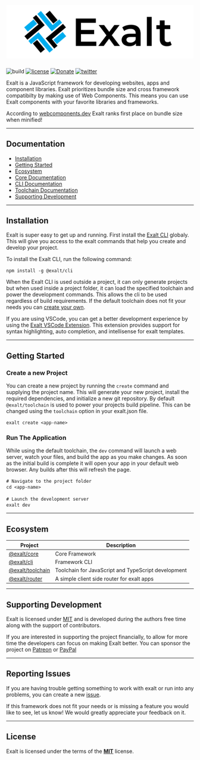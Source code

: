 # ![Exalt Logo](https://raw.githubusercontent.com/exalt/exalt/main/resources/exalt_banner.jpg)

![build](https://github.com/exalt/exalt/workflows/build/badge.svg)
[![license](https://img.shields.io/badge/license-MIT-blue.svg)](https://github.com/exalt/exalt/blob/main/LICENSE)
[![Donate](https://img.shields.io/badge/patreon-donate-green.svg)](https://www.patreon.com/outwalkstudios)
[![twitter](https://img.shields.io/badge/follow-on%20twitter-4AA1EC.svg)](https://twitter.com/exaltjs)

Exalt is a JavaScript framework for developing websites, apps and component libraries.
Exalt prioritizes bundle size and cross framework compatibilty by making use of Web Components. This means you can use Exalt components with your favorite libraries and frameworks.

According to [webcomponents.dev](https://webcomponents.dev/blog/all-the-ways-to-make-a-web-component/#bundle-size-30) Exalt ranks first place on bundle size when minified!

---

## Documentation

* [Installation](#installation)
* [Getting Started](#getting-started)
* [Ecosystem](#ecosystem)
* [Core Documentation](https://github.com/exalt/exalt/tree/main/packages/core#readme)
* [CLI Documentation](https://github.com/exalt/exalt/tree/main/packages/cli#readme)
* [Toolchain Documentation](https://github.com/exalt/exalt/tree/main/packages/toolchain#readme)
* [Supporting Development](#supporting-development)

---

## Installation

Exalt is super easy to get up and running. First install the [Exalt CLI](https://github.com/exalt/exalt/tree/main/packages/cli#readme) globaly. This will give you access to the exalt commands that help you create and develop your project.

To install the Exalt CLI, run the following command:

```
npm install -g @exalt/cli
```

When the Exalt CLI is used outside a project, it can only generate projects but when used inside a project folder, it can load the specified toolchain and power the development commands. This allows the cli to be used regardless of build requirements. If the default toolchain does not fit your needs you can [create your own](https://github.com/exalt/exalt/tree/main/packages/cli#building-your-own-toolchain).

If you are using VSCode, you can get a better development experience by using the [Exalt VSCode Extension](https://marketplace.visualstudio.com/items?itemName=jleeson.vscode-exalt).
This extension provides support for syntax highlighting, auto completion, and intellisense for exalt templates.

---

## Getting Started

### Create a new Project

You can create a new project by running the `create` command and supplying the project name. This will generate your new project, install the required dependencies, and initialize a new git repository. By default `@exalt/toolchain` is used to power your projects build pipeline. This can be changed using the `toolchain` option in your exalt.json file.

```
exalt create <app-name>
```

### Run The Application

While using the default toolchain, the `dev` command will launch a web server, watch your files, and build the app as you make changes. As soon as the initial build is complete it will open your app in your default web browser. Any builds after this will refresh the page.

```
# Navigate to the project folder
cd <app-name>

# Launch the development server
exalt dev
```

---

## Ecosystem

| Project | Description |
|---------|-------------|
| [@exalt/core](https://www.npmjs.com/package/@exalt/core)      | Core Framework |
| [@exalt/cli](https://www.npmjs.com/package/@exalt/cli)        | Framework CLI |
| [@exalt/toolchain](https://www.npmjs.com/package/@exalt/toolchain)      | Toolchain for JavaScript and TypeScript development |
| [@exalt/router](https://www.npmjs.com/package/@exalt/router)        | A simple client side router for exalt apps |

---

## Supporting Development

Exalt is licensed under [MIT](https://github.com/exalt/exalt/blob/main/LICENSE) and is developed during the authors free time along with the support of contributors.

If you are interested in supporting the project financially, to allow for more time the developers can focus on making Exalt better. You can sponsor the project on [Patreon](https://patreon.com/outwalkstudios) or [PayPal](http://paypal.me/outwalkstudios)

---

## Reporting Issues

If you are having trouble getting something to work with exalt or run into any problems, you can create a new [issue](https://github.com/exalt/exalt/issues).

If this framework does not fit your needs or is missing a feature you would like to see, let us know! We would greatly appreciate your feedback on it.

---

## License

Exalt is licensed under the terms of the [**MIT**](https://github.com/exalt/exalt/blob/main/LICENSE) license.
